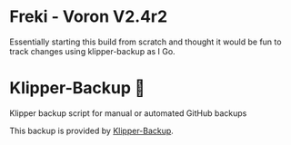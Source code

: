 # Freki - Voron V2.4r2

Essentially starting this build from scratch and thought it would be fun to track
changes using klipper-backup as I Go.

# Klipper-Backup 💾 
Klipper backup script for manual or automated GitHub backups 

This backup is provided by [Klipper-Backup](https://github.com/Staubgeborener/klipper-backup).


